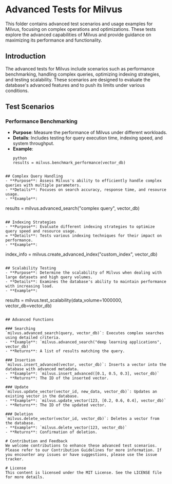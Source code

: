 # Advanced Tests for Milvus

This folder contains advanced test scenarios and usage examples for Milvus, focusing on complex operations and optimizations. These tests explore the advanced capabilities of Milvus and provide guidance on maximizing its performance and functionality.

## Introduction

The advanced tests for Milvus include scenarios such as performance benchmarking, handling complex queries, optimizing indexing strategies, and testing scalability. These scenarios are designed to evaluate the database's advanced features and to push its limits under various conditions.

## Test Scenarios

### Performance Benchmarking
- **Purpose**: Measure the performance of Milvus under different workloads.
- **Details**: Includes testing for query execution time, indexing speed, and system throughput.
- **Example**: 
  ```
  python
  results = milvus.benchmark_performance(vector_db)
```

## Complex Query Handling
- **Purpose**: Assess Milvus's ability to efficiently handle complex queries with multiple parameters.
- **Details**: Focuses on search accuracy, response time, and resource usage.
- **Example**:

```
results = milvus.advanced_search("complex query", vector_db)
```

## Indexing Strategies
- **Purpose**: Evaluate different indexing strategies to optimize query speed and resource usage.
= **Details**: Tests various indexing techniques for their impact on performance.
- **Example**:

```
index_info = milvus.create_advanced_index("custom_index", vector_db)
```

## Scalability Testing
- **Purpose**: Determine the scalability of Milvus when dealing with large datasets and high query volumes.
- **Details**: Examines the database's ability to maintain performance with increasing load.
- **Example**:

```
results = milvus.test_scalability(data_volume=1000000, vector_db=vector_db)
```

## Advanced Functions

### Searching
`milvus.advanced_search(query, vector_db)`: Executes complex searches using detailed criteria.
- **Example**: `milvus.advanced_search("deep learning applications", vector_db)`
- **Returns**: A list of results matching the query.

### Insertion
`milvus.insert_advanced(vector, vector_db)`: Inserts a vector into the database with advanced metadata.
- **Example**: `milvus.insert_advanced([0.1, 0.5, 0.3], vector_db)`
- **Returns**: The ID of the inserted vector.

### Update
`milvus.update_vector(vector_id, new_data, vector_db)`: Updates an existing vector in the database.
- **Example**: `milvus.update_vector(123, [0.2, 0.6, 0.4], vector_db)`
- **Returns**: The ID of the updated vector.

### Deletion
`milvus.delete_vector(vector_id, vector_db)`: Deletes a vector from the database.
- **Example**: `milvus.delete_vector(123, vector_db)`
- **Returns**: Confirmation of deletion.

# Contribution and Feedback
We welcome contributions to enhance these advanced test scenarios. Please refer to our Contribution Guidelines for more information. If you encounter any issues or have suggestions, please use the issue tracker.

# License
This content is licensed under the MIT License. See the LICENSE file for more details.
